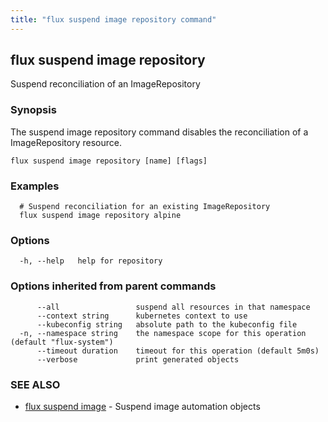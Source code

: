 ```yaml
---
title: "flux suspend image repository command"
---
```

## flux suspend image repository

Suspend reconciliation of an ImageRepository

### Synopsis

The suspend image repository command disables the reconciliation of a ImageRepository resource.

```
flux suspend image repository [name] [flags]
```

### Examples

```
  # Suspend reconciliation for an existing ImageRepository
  flux suspend image repository alpine
```

### Options

```
  -h, --help   help for repository
```

### Options inherited from parent commands

```
      --all                 suspend all resources in that namespace
      --context string      kubernetes context to use
      --kubeconfig string   absolute path to the kubeconfig file
  -n, --namespace string    the namespace scope for this operation (default "flux-system")
      --timeout duration    timeout for this operation (default 5m0s)
      --verbose             print generated objects
```

### SEE ALSO

* [flux suspend image](../flux_suspend_image/)	 - Suspend image automation objects

